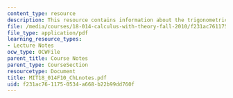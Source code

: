 ```yaml
---
content_type: resource
description: This resource contains information about the trigonometric functions.
file: /media/courses/18-014-calculus-with-theory-fall-2010/f231ac7611750534a668b22b99dd760f_MIT18_014F10_ChLnotes.pdf
file_type: application/pdf
learning_resource_types:
- Lecture Notes
ocw_type: OCWFile
parent_title: Course Notes
parent_type: CourseSection
resourcetype: Document
title: MIT18_014F10_ChLnotes.pdf
uid: f231ac76-1175-0534-a668-b22b99dd760f
---
```

